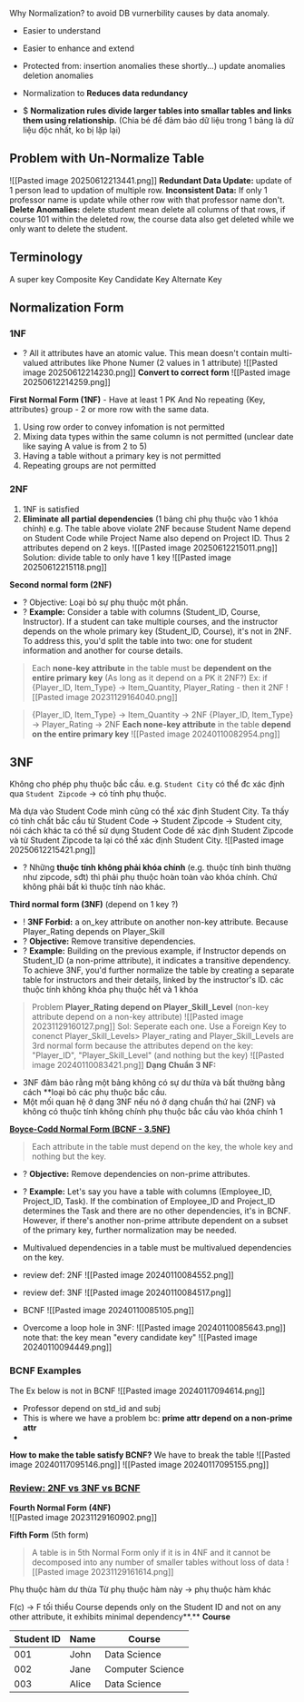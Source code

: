 Why Normalization? to avoid DB vurnerbility causes by data anomaly. 
+ Easier to understand
+ Easier to enhance and extend
+ Protected from:
	 insertion anomalies
	 these shortly...)
	 update anomalies
	 deletion anomalies
	
+ Normalization to **Reduces data redundancy**

+ $ **Normalization rules divide larger tables into smallar tables and links them using relationship.** (Chia bé để đảm bảo dữ liệu trong 1 bảng là dữ liệu độc nhất, ko bị lặp lại) 

## Problem with Un-Normalize Table
![[Pasted image 20250612213441.png]]
	**Redundant Data Update:** update of 1 person lead to updation of multiple row.
	**Inconsistent Data:** If only 1 professor name is update while other row with that professor name don't. 
	**Delete Anomalies:** delete student mean delete all columns of that rows, if course 101 within the deleted row, the course data also get deleted while we only want to delete the student.  

## Terminology
A super key
Composite Key
Candidate Key
Alternate Key


## Normalization Form
### 1NF
+ ? All it attributes have an atomic value. This mean doesn't contain multi-valued attributes like Phone Numer (2 values in 1 attribute) ![[Pasted image 20250612214230.png]]
**Convert to correct form**
![[Pasted image 20250612214259.png]]

**First Normal Form (1NF)**  - Have at least 1 PK And No repeating {Key, attributes} group - 2 or more row with the same data.
1) Using row order to convey infomation is not permitted
2) Mixing data types within the same column is not permitted (unclear date like saying  A value is from 2 to 5)
3) Having a table without a primary key is not permitted
4) Repeating groups are not permitted

### 2NF
1) 1NF is satisfied 
2) **Eliminate all partial dependencies** (1 bảng chỉ phụ thuộc vào 1 khóa chính)
e.g. The table above violate 2NF because Student Name depend on Student Code while Project Name also depend on Project ID. Thus 2 attributes depend on 2 keys. 
![[Pasted image 20250612215011.png]]
Solution: divide table to only have 1 key
![[Pasted image 20250612215118.png]]

**Second normal form (2NF)** 
+ ? Objective: Loại bỏ sự phụ thuộc một phần.
+ ? **Example:** Consider a table with columns (Student_ID, Course, Instructor). If a student can take multiple courses, and the instructor depends on the whole primary key (Student_ID, Course), it's not in 2NF. To address this, you'd split the table into two: one for student information and another for course details.

> Each **none-key attribute** in the table must be **dependent on the entire primary key** (As long as it depend on a PK it 2NF?)
> Ex: if {Player_ID, Item_Type} -> Item_Quantity, Player_Rating - then it 2NF
![[Pasted image 20231129164040.png]]

> {Player_ID, Item_Type} -> Item_Quantity -> 2NF
> {Player_ID, Item_Type} -> Player_Rating -> 2NF
>  **Each none-key attribute** in the table  **depend on the entire primary key**
![[Pasted image 20240110082954.png]]


## 3NF
Không cho phép phụ thuộc bắc cầu. 
e.g. `Student City` có thể đc xác định qua `Student Zipcode` -> có tính phụ thuộc. 

Mà dựa vào Student Code mình cũng có thể xác định Student City. Ta thấy có tính chất bắc cầu từ Student Code -> Student Zipcode -> Student city, nói cách khác ta có thể sử dụng Student Code để xác định Student Zipcode và từ Student Zipcode ta lại có thể xác định Student City. 
![[Pasted image 20250612215421.png]]
+ ? Những **thuộc tính không phải khóa chính** (e.g. thuộc tính bình thường như zipcode, sđt) thì phải phụ thuộc hoàn toàn vào khóa chính. Chứ không phải bất kì thuộc tính nào khác. 

**Third normal form (3NF)** (depend on 1 key ?)
+ ! **3NF Forbid:** a on_key attribute on another non-key attribute. Because Player_Rating depends on Player_Skill
+ ? **Objective:** Remove transitive dependencies.
+ ? **Example:** Building on the previous example, if Instructor depends on Student_ID (a non-prime attribute), it indicates a transitive dependency. To achieve 3NF, you'd further normalize the table by creating a separate table for instructors and their details, linked by the instructor's ID. 
các thuộc tính không khóa phụ thuộc hết và 1 khóa
> Problem **Player_Rating depend on Player_Skill_Level** (non-key attribute depend on a non-key attribute)
![[Pasted image 20231129160127.png]]
Sol: Seperate each one. Use a Foreign Key to conenct Player_Skill_Levels> Player_rating and Player_Skill_Levels are 3rd normal form because the attributes depend on the key: "Player_ID", "Player_Skill_Level" (and nothing but the key)
![[Pasted image 20240110083421.png]]
**Dạng Chuẩn 3 NF:**
+ 3NF đảm bảo rằng một bảng không có sự dư thừa và bất thường bằng cách **loại bỏ các phụ thuộc bắc cầu.
+ Một mối quan hệ ở dạng 3NF nếu nó ở dạng chuẩn thứ hai (2NF) và không có thuộc tính không chính phụ thuộc bắc cầu vào khóa chính 1

**[Boyce-Codd Normal Form (BCNF - 3.5NF)](https://youtu.be/NNjUhvvwOrk?si=34Vtp5BJWbqzBaFd)**
> Each attribute in the table must depend on the key, the whole key and nothing but the key.
+ ? **Objective:** Remove dependencies on non-prime attributes.
+ ? **Example:** Let's say you have a table with columns (Employee_ID, Project_ID, Task). If the combination of Employee_ID and Project_ID determines the Task and there are no other dependencies, it's in BCNF. However, if there's another non-prime attribute dependent on a subset of the primary key, further normalization may be needed.
+ Multivalued dependencies in a table must be multivalued dependencies on the key.
+ review def: 2NF
![[Pasted image 20240110084552.png]]

+ review def: 3NF
![[Pasted image 20240110084517.png]]
+ BCNF
![[Pasted image 20240110085105.png]]
+ Overcome a loop hole in 3NF: 
![[Pasted image 20240110085643.png]]
note that: the key mean "every candidate key"
![[Pasted image 20240110094449.png]]

### BCNF Examples
The Ex below is not in BCNF
![[Pasted image 20240117094614.png]]
+ Professor depend on std_id and subj 
+ This is where we have a problem bc: **prime attr depend on a non-prime attr**
+ 
**How to make the table satisfy BCNF?** We have to break the table
![[Pasted image 20240117095146.png]]
![[Pasted image 20240117095155.png]]



### [Review: 2NF vs 3NF vs BCNF](https://chat.openai.com/share/442b423f-e413-4ef1-bde5-fb77773c45cc)
**Fourth Normal Form (4NF)**  
![[Pasted image 20231129160902.png]]

**Fifth Form** (5th form)
> A table is in 5th Normal Form only if it is in 4NF and it cannot be decomposed into any number of smaller tables without loss of data
![[Pasted image 20231129161614.png]]


Phụ thuộc hàm dư thừa
	Từ phụ thuộc hàm này -> phụ thuộc hàm khác

F(c) -> F tối thiểu 
	Course depends only on the Student ID and not on any other attribute, it exhibits minimal dependency**.**
**Course**

| Student ID | Name  | Course           |
| ---------- | ----- | ---------------- |
| 001        | John  | Data Science     |
| 002        | Jane  | Computer Science |
| 003        | Alice | Data Science     |


